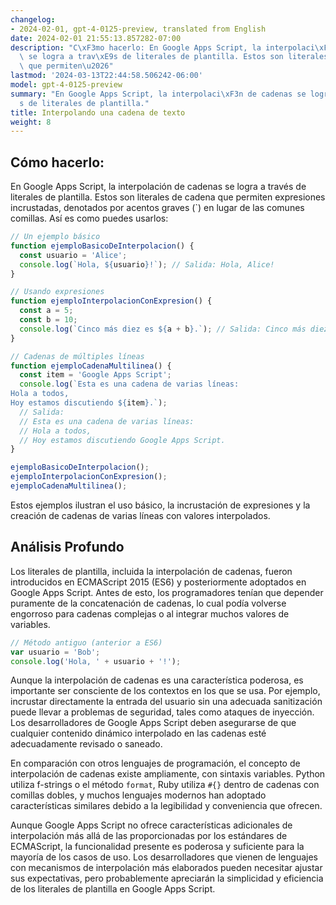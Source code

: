```yaml
---
changelog:
- 2024-02-01, gpt-4-0125-preview, translated from English
date: 2024-02-01 21:55:13.857282-07:00
description: "C\xF3mo hacerlo: En Google Apps Script, la interpolaci\xF3n de cadenas\
  \ se logra a trav\xE9s de literales de plantilla. Estos son literales de cadena\
  \ que permiten\u2026"
lastmod: '2024-03-13T22:44:58.506242-06:00'
model: gpt-4-0125-preview
summary: "En Google Apps Script, la interpolaci\xF3n de cadenas se logra a trav\xE9\
  s de literales de plantilla."
title: Interpolando una cadena de texto
weight: 8
---
```


## Cómo hacerlo:
En Google Apps Script, la interpolación de cadenas se logra a través de literales de plantilla. Estos son literales de cadena que permiten expresiones incrustadas, denotados por acentos graves (\`) en lugar de las comunes comillas. Así es como puedes usarlos:

```javascript
// Un ejemplo básico
function ejemploBasicoDeInterpolacion() {
  const usuario = 'Alice';
  console.log(`Hola, ${usuario}!`); // Salida: Hola, Alice!
}

// Usando expresiones
function ejemploInterpolacionConExpresion() {
  const a = 5;
  const b = 10;
  console.log(`Cinco más diez es ${a + b}.`); // Salida: Cinco más diez es 15.
}

// Cadenas de múltiples líneas
function ejemploCadenaMultilinea() {
  const item = 'Google Apps Script';
  console.log(`Esta es una cadena de varias líneas:
Hola a todos,
Hoy estamos discutiendo ${item}.`);
  // Salida:
  // Esta es una cadena de varias líneas:
  // Hola a todos,
  // Hoy estamos discutiendo Google Apps Script.
}

ejemploBasicoDeInterpolacion();
ejemploInterpolacionConExpresion();
ejemploCadenaMultilinea();
```

Estos ejemplos ilustran el uso básico, la incrustación de expresiones y la creación de cadenas de varias líneas con valores interpolados.

## Análisis Profundo
Los literales de plantilla, incluida la interpolación de cadenas, fueron introducidos en ECMAScript 2015 (ES6) y posteriormente adoptados en Google Apps Script. Antes de esto, los programadores tenían que depender puramente de la concatenación de cadenas, lo cual podía volverse engorroso para cadenas complejas o al integrar muchos valores de variables.

```javascript
// Método antiguo (anterior a ES6)
var usuario = 'Bob';
console.log('Hola, ' + usuario + '!');
```

Aunque la interpolación de cadenas es una característica poderosa, es importante ser consciente de los contextos en los que se usa. Por ejemplo, incrustar directamente la entrada del usuario sin una adecuada sanitización puede llevar a problemas de seguridad, tales como ataques de inyección. Los desarrolladores de Google Apps Script deben asegurarse de que cualquier contenido dinámico interpolado en las cadenas esté adecuadamente revisado o saneado.

En comparación con otros lenguajes de programación, el concepto de interpolación de cadenas existe ampliamente, con sintaxis variables. Python utiliza f-strings o el método `format`, Ruby utiliza `#{}` dentro de cadenas con comillas dobles, y muchos lenguajes modernos han adoptado características similares debido a la legibilidad y conveniencia que ofrecen.

Aunque Google Apps Script no ofrece características adicionales de interpolación más allá de las proporcionadas por los estándares de ECMAScript, la funcionalidad presente es poderosa y suficiente para la mayoría de los casos de uso. Los desarrolladores que vienen de lenguajes con mecanismos de interpolación más elaborados pueden necesitar ajustar sus expectativas, pero probablemente apreciarán la simplicidad y eficiencia de los literales de plantilla en Google Apps Script.
